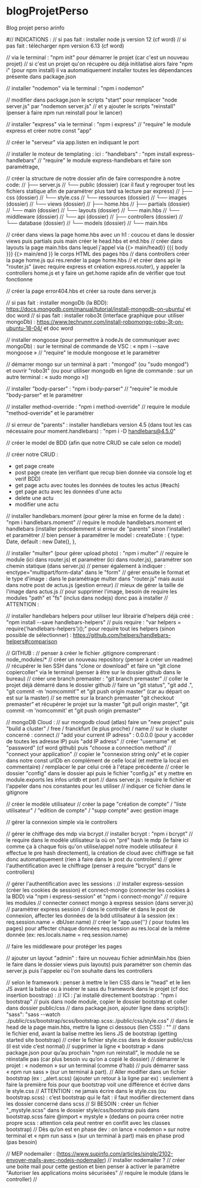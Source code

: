 # blogProjetPerso
Blog projet perso arinfo

#// INDICATIONS :
// si pas fait : installer node js version 12 (cf word)
// si pas fait : télécharger npm version 6.13 (cf word)

// via le terminal : "npm init" pour démarrer le projet (car c'est un nouveau projet)
// si c'est un projet qu'on récupère ou déjà initilatisé alors faire "npm i" (pour npm install) il va automatiquement installer toutes les dépendances présente dans package.json

// installer "nodemon" via le terminal : "npm i nodemon"

// modifier dans package.json le scripts "start" pour remplacer "node server.js" par "nodemon server.js" 
// et y ajouter le scripts "reinstall" (penser à faire npm run reinstall pour le lancer)

// installer "express" via le terminal : "npm i express"
// "require" le module express et créer notre const "app"

// créer le "serveur" via app.listen en indiquant le port

// installer le moteur de templating : ici : "handlebars" : "npm install express-handlebars"
// "require" le module express-handlebars et faire son paramétrage,

// créer la structure de notre dossier afin de faire correspondre à notre code:
// ├── server.js
// └── public (dossier) (car il faut y regrouper tout les fichiers statique afin de paramétrer plus tard sa lecture par express)
//          ├── css (dossier)
//              └── style.css
//          └── ressources (dossier)
//              └── images (dossier)
// └── views (dossier)
//          ├── home.hbs
//          ├── partials (dossier)
//              └── main (dossier)
//          └── layouts (dossier)
//              └── main.hbs
// └── middleware (dossier)
// └── api (dossier)
//          ├── controllers (dossier)
//          └── database (dossier)
//              └── models (dossier)
//          └── main.hbs

// créer dans views la page home.hbs avec un h1 : coucou et dans le dossier views puis partials puis main créer le head.hbs et end.hbs
// créer dans layouts la page main.hbs dans lequel j'appel via {{> main/head}} {{{ body }}} {{> main/end }} le corps HTML des pages hbs
// dans controllers créer la page home.js qui res.render la page home.hbs 
// et créer dans api le "router.js" (avec require express et création express.router), y appeler la controllers home.js et y faire un get.home rapide afin de vérifier que tout fonctionne

// créer la page error404.hbs et créer sa route dans server.js

// si pas fait : installer mongoDb (la BDD): https://docs.mongodb.com/manual/tutorial/install-mongodb-on-ubuntu/ et doc word 
// si pas fait : installer robo3t (interface graphique pour utiliser mongoDb) : https://www.techrunnr.com/install-robomongo-robo-3t-on-ubuntu-18-04/ et doc word

// installer mongoose (pour permettre à nodeJs de communiquer avec mongoDb) : sur le terminal de commande de VSC : « npm i --save mongoose » 
// "require" le module mongoose et le paramétrer

// démarrer mongo sur un terminal à part : "mongod" (ou "sudo mongod") et ouvrir "robo3t" (ou pour utiliser mongodb en ligne de commande : sur un autre terminal : « sudo mongo »))

// installer "body-parser" : "npm i body-parser"
// "require" le module "body-parser" et le paramétrer

// installer method-override : "npm i method-override"
// require le module "method-override" et le paramétrer

// si erreur de "parents" : installer handlebars version 4.5 (dans tout les cas nécessaire pour moment.handlebars) : "npm i -D handlebars@4.5.0"

// créer le model de BDD (afin que notre CRUD se cale selon ce model)

// créer notre CRUD :
 - get page create
 - post page create (en verifiant que recup bien donnée via console log et verif BDD)
 - get page actu avec toutes les données de toutes les actus (#each)
 - get page actu avec les données d'une actu
 - delete une actu
 - modifier une actu

// installer handlebars.moment (pour gérer la mise en forme de la date) : "npm i handlebars.moment"
// require le module handlebars.moment et handlebars (installer précedemment si erreur de "parents" sinon l'installer) et paramétrer
// bien penser à paramétrer le model :
    createDate : {
        type: Date,
        default : new Date(),
    },

// installer "multer" (pour gérer upload photo) : "npm i multer"
// require le module (ici dans router.js) et paramétrer (ici dans router.js), paramétrer son chemin statique (dans server.js)
// penser également à indiquer : enctype="multipart/form-data" dans le "form"
// gérer ensuite le format et le type d'image : dans le paramétrage multer dans "router.js" mais aussi dans notre post de actus.js (gestion erreur)
// mieux de gérer la taille de l'image dans actus.js
// pour supprimer l'image, besoin de require les modules "path" et "fs" (inclus dans nodejs) donc pas à installer
// ATTENTION : 

// installer handlebars helpers pour utiliser leur librairie d'helpers déjà créé : "npm install --save handlebars-helpers"
// puis require : "var helpers = require('handlebars-helpers')();" pour require tout les helpers (sinon possible de sélectionner) : https://github.com/helpers/handlebars-helpers#comparison

// GITHUB : 
// penser à créer le fichier .gitignore comprenant : node_modules/*
// créer un nouveau repository (penser à créer un readme)
// récupérer le lien SSH dans "clone or download" et faire un "git clone copiercoller" via le terminal (penser à être sur le dossier github dans le bureau)
// créer une branch premaster : "git branch premaster"
// coller le projet déjà démarré dans le dossier github
// faire un "git status", "git add .", "git commit -m 'nomcommit'" et "git push origin master" (car au départ on est sur la master)
// se mettre sur la branch premaster "git checkout premaster" et récupérer le projet sur la master "git pull origin master", "git commit -m 'nomcommit' et "git push origin premaster"

// mongoDB Cloud : 
// sur mongodb cloud (atlas) faire un "new project" puis "build a cluster" / free / franckfurt (le plus proche) / name 
// sur le cluster concerné : connect
// "add your current IP adress" : 0.0.0.0 (pour y accéder de toutes les adresse IP) puis "add IP adress"
// créer "username" et "password" (cf word github) puis "choose a connection method"
// "connect your application"
// copier le "connexion string only" et le copier dans notre const urlDb en complément de celle local (et mettre la local en commentaire) / remplacer le <password> par celui créé à l'étape précédente
// créer le dossier "config" dans le dossier api puis le fichier "config.js" et y mettre en  module.exports les infos urldb et port
// dans server.js : require le fichier et l'appeler dans nos constantes pour les utiliser
// indiquer ce fichier dans le gitignore


// créer le modèle utilisateur
// créer la page "création de compte" / "liste utilisateur" / "edition de compte" / "supp compte" avec gestion image

// gérer la connexion simple via le controllers

// gérer le chiffrage des mdp via bcrypt
// installer bcrypt : "npm i bcrypt"
// le require dans le modèle utilisateur la où on "pré" hash le mdp (le faire ici comme ça à chaque fois qu'on utilise/appel notre modele utilisateur il effectue le pre hash directement), la création de cloud avec chiffrage se fait donc automatiquement (rien à faire dans le post du controllers)
// gérer l'authentification avec le chiffrage (penser à require "bcrypt" dans le controllers)

// gérer l'authentification avec les sessions :
// installer express-session (créer les cookies de session) et connect-mongo (connecter les cookies à la BDD) via "npm i express-session" et "npm i connect-mongo"
// require les modules
// connecter connect mongo à express session (dans server.js)
// paramétrer express session
// dans le controller et dans le post de connexion, affecter les données de la bdd utilisateur à la session (ex : req.session.name = dbUser.name)
// créer le "app.use('*') (* pour toutes les pages) pour affecter chaque données req.session au res.local de la même donnée (ex: res.locals.name = req.session.name)

// faire les middleware pour protéger les pages

// ajouter un layout "admin" : faire un nouveau fichier adminMain.hbs (bien le faire dans le dossier views puis layouts) puis paramétrer son chemin das server.js puis l'appeler où l'on souhaite dans les controllers

// selon le framework : penser à mettre le lien CSS dans le "head" et le lien JS avant la balise </body> ou à insérer le sass du framework dans le projet (cf doc insertion boostrap) :
// ICI : j'ai installé directement bootstrap : "npm i bootstrap"
// puis dans node module, copier le dossier bootstrap et coller dans dossier public/css
// dans package.json, ajouter ligne dans scripts{}:
"sass": "sass --watch ./public/css/bootstrap/scss/bootstrap.scss:./public/css/style.css"
// dans le head de la page main.hbs, mettre la ligne ci dessous (lien CSS) : 
"<link rel="stylesheet" href="public/css/style.css">"
// dans le fichier end, avant la balise </body> mettre les liens JS de bootstrap (getting started site bootstrap)
// créer le fichier style.css dans le dossier public/css (il est vide c’est normal)
// supprimer la ligne « bootstrap » dans package.json pour qu’au prochain "npm run reinstall", le module ne se réinstalle pas (car plus besoin vu qu’on a copié le dossier)
// démarrer le projet : « nodemon » sur un terminal (comme d’hab)
// puis démarrer sass « npm run sass » (sur un terminal à part). 
// Aller modifier dans un fichier bootstrap (ex : _alert.scss) (ajouter un retour à la ligne par ex) : seulement à faire la première fois pour que bootstrap voit une différence et écrive dans le style.css
// ATTENTION : ne jamais écrire dans le style.css (ou bootstrap.scss) : c’est bootstrap qui le fait : il faut modifier directement dans les dossier concerné dans scss
// SI BESOIN : créer un fichier "_mystyle.scss" dans le dossier style/css/bootstrap puis dans bootstrap.scss faire @import « mystyle » (dedans on pourra créer notre propre scss : attention cela peut rentrer en conflit avec les classes bootstrap)
// Dès qu’on est en phase dev : on lance « nodemon » sur notre terminal et « npm run sass » (sur un terminal à part) mais en phase prod (pas besoin) 



// MEP nodemailer : (https://www.supinfo.com/articles/single/2102-envoyer-mails-avec-nodejs-nodemailer)
// installer nodemailer ?
// créer une boite mail pour cette gestion et bien penser à activer le paramètre "Autoriser les applications moins sécurisées" 
// require le module (dans le controller)
// 

